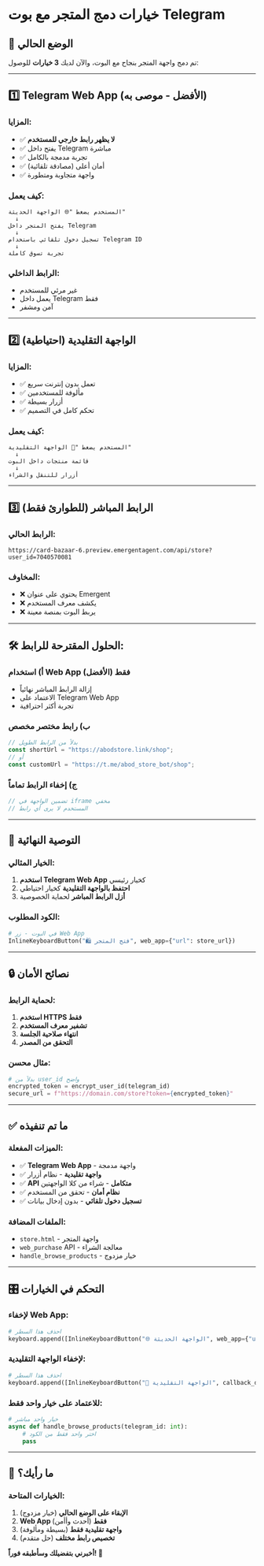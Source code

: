 # خيارات دمج المتجر مع بوت Telegram

## 🎯 الوضع الحالي

تم دمج واجهة المتجر بنجاح مع البوت، والآن لديك **3 خيارات** للوصول:

---

## 1️⃣ **Telegram Web App** (الأفضل - موصى به)

### المزايا:
- ✅ **لا يظهر رابط خارجي للمستخدم**
- ✅ يفتح داخل Telegram مباشرة
- ✅ تجربة مدمجة بالكامل
- ✅ أمان أعلى (مصادقة تلقائية)
- ✅ واجهة متجاوبة ومتطورة

### كيف يعمل:
```
المستخدم يضغط "🌐 الواجهة الحديثة"
  ↓
يفتح المتجر داخل Telegram
  ↓
تسجيل دخول تلقائي باستخدام Telegram ID
  ↓
تجربة تسوق كاملة
```

### الرابط الداخلي:
- غير مرئي للمستخدم
- يعمل داخل Telegram فقط
- آمن ومشفر

---

## 2️⃣ **الواجهة التقليدية** (احتياطية)

### المزايا:
- ✅ تعمل بدون إنترنت سريع
- ✅ مألوفة للمستخدمين
- ✅ أزرار بسيطة
- ✅ تحكم كامل في التصميم

### كيف يعمل:
```
المستخدم يضغط "📱 الواجهة التقليدية"
  ↓
قائمة منتجات داخل البوت
  ↓
أزرار للتنقل والشراء
```

---

## 3️⃣ **الرابط المباشر** (للطوارئ فقط)

### الرابط الحالي:
```
https://card-bazaar-6.preview.emergentagent.com/api/store?user_id=7040570081
```

### المخاوف:
- ❌ يحتوي على عنوان Emergent
- ❌ يكشف معرف المستخدم
- ❌ يربط البوت بمنصة معينة

---

## 🛠️ **الحلول المقترحة للرابط:**

### أ) **استخدام Web App فقط** (الأفضل)
- إزالة الرابط المباشر نهائياً
- الاعتماد على Telegram Web App
- تجربة أكثر احترافية

### ب) **رابط مختصر مخصص**
```javascript
// بدلاً من الرابط الطويل
const shortUrl = "https://abodstore.link/shop";
// أو
const customUrl = "https://t.me/abod_store_bot/shop";
```

### ج) **إخفاء الرابط تماماً**
```javascript
// تضمين الواجهة في iframe مخفي
// المستخدم لا يرى أي رابط
```

---

## 🎯 **التوصية النهائية**

### الخيار المثالي:
1. **استخدم Telegram Web App** كخيار رئيسي
2. **احتفظ بالواجهة التقليدية** كخيار احتياطي
3. **أزل الرابط المباشر** لحماية الخصوصية

### الكود المطلوب:
```python
# في البوت - زر Web App
InlineKeyboardButton("🛍️ فتح المتجر", web_app={"url": store_url})
```

---

## 🔒 **نصائح الأمان**

### لحماية الرابط:
1. **استخدم HTTPS فقط**
2. **تشفير معرف المستخدم**
3. **انتهاء صلاحية الجلسة**
4. **التحقق من المصدر**

### مثال محسن:
```python
# بدلاً من user_id واضح
encrypted_token = encrypt_user_id(telegram_id)
secure_url = f"https://domain.com/store?token={encrypted_token}"
```

---

## ✅ **ما تم تنفيذه**

### الميزات المفعلة:
- ✅ **Telegram Web App** - واجهة مدمجة
- ✅ **واجهة تقليدية** - نظام أزرار
- ✅ **API متكامل** - شراء من كلا الواجهتين
- ✅ **نظام أمان** - تحقق من المستخدم
- ✅ **تسجيل دخول تلقائي** - بدون إدخال بيانات

### الملفات المضافة:
- `store.html` - واجهة المتجر
- `web_purchase` API - معالجة الشراء
- `handle_browse_products` - خيار مزدوج

---

## 🎛️ **التحكم في الخيارات**

### لإخفاء Web App:
```python
# احذف هذا السطر
keyboard.append([InlineKeyboardButton("🌐 الواجهة الحديثة", web_app={"url": store_url})])
```

### لإخفاء الواجهة التقليدية:
```python
# احذف هذا السطر  
keyboard.append([InlineKeyboardButton("📱 الواجهة التقليدية", callback_data="browse_traditional")])
```

### للاعتماد على خيار واحد فقط:
```python
# خيار واحد مباشر
async def handle_browse_products(telegram_id: int):
    # اختر واحد فقط من الكود
    pass
```

---

## 🤔 **ما رأيك؟**

### الخيارات المتاحة:
1. **الإبقاء على الوضع الحالي** (خيار مزدوج)
2. **Web App فقط** (أحدث وأأمن)
3. **واجهة تقليدية فقط** (بسيطة ومألوفة)
4. **تخصيص رابط مختلف** (حل متقدم)

**أخبرني بتفضيلك وسأطبقه فوراً! 🚀**